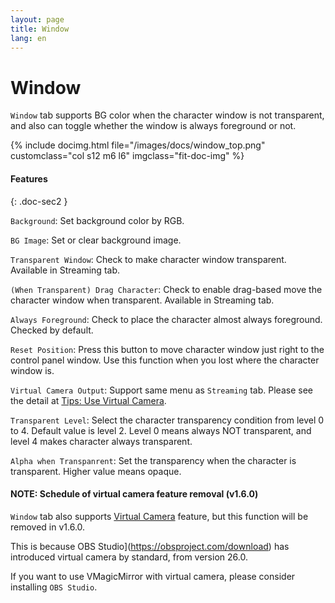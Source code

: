 ```yaml
---
layout: page
title: Window
lang: en
---
```


# Window

`Window` tab supports BG color when the character window is not transparent, and also can toggle whether the window is always foreground or not.

<div class="row">
{% include docimg.html file="/images/docs/window_top.png" customclass="col s12 m6 l6" imgclass="fit-doc-img" %}
</div>

#### Features
{: .doc-sec2 }

`Background`: Set background color by RGB.

`BG Image`: Set or clear background image. 

`Transparent Window`: Check to make character window transparent. Available in Streaming tab. 

`(When Transparent) Drag Character`: Check to enable drag-based move the character window when transparent. Available in Streaming tab. 

`Always Foreground`: Check to place the character almost always foreground. Checked by default.

`Reset Position`: Press this button to move character window just right to the control panel window. Use this function when you lost where the character window is.

`Virtual Camera Output`: Support same menu as `Streaming` tab. Please see the detail at [Tips: Use Virtual Camera](../../tips/virtual_camera).

`Transparent Level`: Select the character transparency condition from level 0 to 4. Default value is level 2. Level 0 means always NOT transparent, and level 4 makes character always transparent.

`Alpha when Transpanrent`: Set the transparency when the character is transparent. Higher value means opaque.

#### NOTE: Schedule of virtual camera feature removal (v1.6.0)

`Window` tab also supports [Virtual Camera](../../tips/virtual_camera) feature, but this function will be removed in v1.6.0.

This is because OBS Studio](https://obsproject.com/download) has introduced virtual camera by standard, from version 26.0.

If you want to use VMagicMirror with virtual camera, please consider installing `OBS Studio`.
